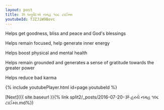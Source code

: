 ```yaml
---
layout: post
title: ૐ ધનુર્વેદએ નમહ ૧૦૮ ટાઈમ્સ
youtubeId: TJZJiW9Bovc
---
```

 
 
Helps get goodness, bliss and peace and God's blessings
 
Helps remain focused, help generate inner energy 
 
Helps boost physical and mental health 
 
Helps remain grounded and generates a sense of gratitude towards the greater power 
 
Helps reduce bad karma
 
 
 
 


{% include youtubePlayer.html id=page.youtubeId %}
 
[Next]({{ site.baseurl }}{% link  split2/_posts/2016-07-20-ૐ હરયે નમહ ૧૦૮ ટાઈમ્સ.md%})
 
